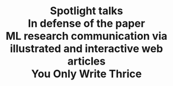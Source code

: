 ---
sequence_id: 8
speaker: Authors
title: Spotlight talks <br> In defense of the paper <br> ML research communication via illustrated and interactive web articles <br> You Only Write Thrice
time: 1130
---